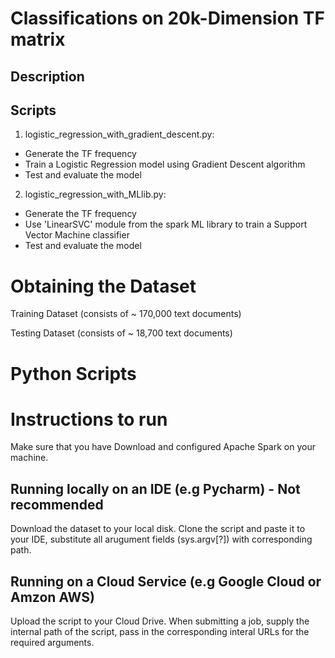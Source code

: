 # Classifications on 20k-Dimension TF matrix


## Description

## Scripts

1. logistic_regression_with_gradient_descent.py: 
* Generate the TF frequency
* Train a Logistic Regression model using Gradient Descent algorithm
* Test and evaluate the model


2. logistic_regression_with_MLlib.py: 
* Generate the TF frequency
* Use 'LinearSVC' module from the spark ML library to train a Support Vector Machine classifier
* Test and evaluate the model


# Obtaining the Dataset

Training Dataset (consists of ~ 170,000 text documents)

Testing Dataset (consists of ~ 18,700 text documents)


# Python Scripts


# Instructions to run

Make sure that you have Download and configured Apache Spark on your machine. 

## Running locally on an IDE (e.g Pycharm) - Not recommended
Download the dataset to your local disk. Clone the script and paste it to your IDE, substitute all arugument fields (sys.argv[?]) with corresponding path.

## Running on a Cloud Service (e.g Google Cloud or Amzon AWS)
Upload the script to your Cloud Drive. When submitting a job, supply the internal path of the script, pass in the corresponding interal URLs for the required arguments. 
